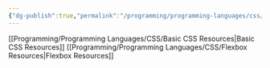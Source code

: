 ```yaml
---
{"dg-publish":true,"permalink":"/programming/programming-languages/css/css-resources/"}
---
```


[[Programming/Programming Languages/CSS/Basic CSS Resources\|Basic CSS Resources]]
[[Programming/Programming Languages/CSS/Flexbox Resources\|Flexbox Resources]]


